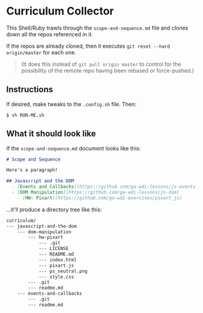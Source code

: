 # Curriculum Collector

This Shell/Ruby trawls through the `scope-and-sequence.md` file and clones down all the repos referenced in it.

If the repos are already cloned, then it executes `git reset --hard origin/master` for each one.

> (It does this instead of `git pull origin master` to control for the possibility of the remote repo having been rebased or force-pushed.)

## Instructions

If desired, make tweaks to the `.config.sh` file. Then:

```
$ sh RUN-ME.sh
```

## What it should look like

If the `scope-and-sequence.md` document looks like this:

```md
# Scope and Sequence

Here's a paragraph!

## Javascript and the DOM
  - [Events and Callbacks](https://github.com/ga-wdi-lessons/js-events-callbacks)
  - [DOM Manipulation](https://github.com/ga-wdi-lessons/js-dom)
    - [HW: Pixart](https://github.com/ga-wdi-exercises/pixart_js)
```

...it'll produce a directory tree like this:

```txt
curriculum/
--- javascript-and-the-dom
    --- dom-manipulation
        --- hw-pixart
            --- .git
            --- LICENSE
            --- README.md
            --- index.html
            --- pixart.js
            --- ps_neutral.png
            --- style.css
        --- .git
        --- readme.md
    --- events-and-callbacks
        --- .git
        --- readme.md
```
